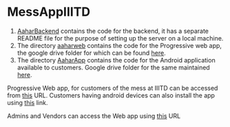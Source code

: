 # MessAppIIITD

1. [AaharBackend](https://github.com/deepali17043/MessAppIIITD/tree/master/AaharBackend) contains the code for the backend, it has a separate README file for the purpose of setting up the server on a local machine.
2. The directory [aaharweb](https://github.com/deepali17043/MessAppIIITD/tree/master/aaharweb) contains the code for the Progressive web app, the google drive folder for which can be found [here](https://drive.google.com/drive/u/1/folders/1jhBQPT5aue3OB0hwrFf-dulrAbMNh-3R).
3. The directory [AaharApp](https://github.com/deepali17043/MessAppIIITD/tree/master/AaharApp) contains the code for the Android application available to customers. Google drive folder for the same maintained [here](https://drive.google.com/drive/u/1/folders/1lT3KGVjzJ3RgNpE3ZQ4SUmOs9SuXC9LR).

Progressive Web app, for customers of the mess at IIITD can be accessed from [this](https://zealous-mahavira-f0e931.netlify.app/#/) URL. Customers having android devices can also install the app using [this](https://drive.google.com/file/d/1TttKqnKn18pCAh7iHUxlR8Vx-Qy6B9j4/view?usp=sharing) link.

Admins and Vendors can access the Web app using [this](http://aahar-iiitd.herokuapp.com/) URL

